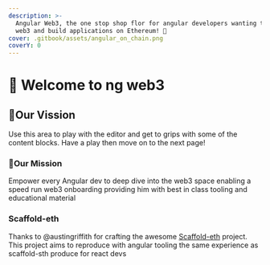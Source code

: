 ```yaml
---
description: >-
  Angular Web3, the one stop shop flor for angular developers wanting to learn
  web3 and build applications on Ethereum! 🚀
cover: .gitbook/assets/angular_on_chain.png
coverY: 0
---
```


# 🏁 Welcome to ng web3

## :tada:Our Vission

Use this area to play with the editor and get to grips with some of the content blocks. Have a play then move on to the next page!

### :clap:Our Mission

Empower every Angular dev to deep dive into the web3 space enabling a speed run web3 onboarding providing him with best in class tooling and educational material

### Scaffold-eth

Thanks to @austingriffith for crafting the awesome [Scaffold-eth](https://github.com/scaffold-eth/scaffold-eth) project. This project aims to reproduce with angular tooling the same experience as scaffold-sth produce for react devs
